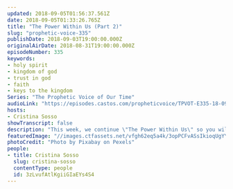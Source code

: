 ```yaml
---
updated: 2018-09-05T01:56:37.561Z
date: 2018-09-05T01:33:26.765Z
title: "The Power Within Us (Part 2)"
slug: "prophetic-voice-335"
publishDate: 2018-09-03T19:00:00.000Z
originalAirDate: 2018-08-31T19:00:00.000Z
episodeNumber: 335
keywords:
- holy spirit
- kingdom of god
- trust in god
- faith
- keys to the kingdom
Series: "The Prophetic Voice of Our Time"
audioLink: "https://episodes.castos.com/propheticvoice/TPVOT-E335-18-09-01-02-The-Power-Within-Us-Part-2.mp3"
hosts:
- Cristina Sosso
showTranscript: false
description: "This week, we continue \"The Power Within Us\" so you will know who you are by focussing on who God is. What will make us successful and powerful in the kingdom of our God starts with the mindset and also the issues of our hearts."
featuredImage: "//images.ctfassets.net/vfgh62eq5a4k/3opPCFvASsIkioqUgYYCeS/9575130092b8fe6c27ba4ff1c6230793/africa-african-animal-33045.jpg"
photoCredit: "Photo by Pixabay on Pexels"
people:
- title: Cristina Sosso
  slug: cristina-sosso
  contentType: people
  id: 3zLvufAtlKgiiGIaEYs4S4
---
```

